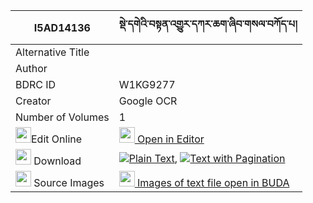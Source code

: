 |I5AD14136|སྡེ་དགེའི་བསྟན་འགྱུར་དཀར་ཆག་ཞིབ་གསལ་བཀོད་པ། 
| --- | --- 
|Alternative Title |
|Author | 
|BDRC ID | W1KG9277
|Creator | Google OCR
|Number of Volumes| 1
|<img width="25" src="https://img.icons8.com/color/25/000000/edit-property.png">Edit Online| [<img width="25" src="https://avatars.githubusercontent.com/u/45091458?s=200&v=4"> Open in Editor](http://editor.openpecha.org/I5AD14136)
|<img width="25" src="https://img.icons8.com/fluent/48/000000/download-2.png"/>  Download | [![](https://img.icons8.com/color/20/000000/txt.png)Plain Text](https://github.com/Openpecha/I5AD14136/releases/download/v2/derge_i_tengyur_karchak_shyib__plain_I5AD14136.zip), [![](https://img.icons8.com/color/20/000000/txt.png)Text with Pagination](https://github.com/Openpecha/I5AD14136/releases/download/v2/derge_i_tengyur_karchak_shyib__pages_I5AD14136.zip)
|<img width="25" src="https://img.icons8.com/plasticine/100/000000/pictures-folder.png"/>  Source Images | [<img width="25" src="https://library.bdrc.io/icons/BUDA-small.svg"> Images of text file open in BUDA](https://library.bdrc.io/show/bdr:W1KG9277)